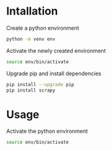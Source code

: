 

# Intallation

Create a python environment
```bash
python -m venv env
```

Activate the newly created environment
```bash
source env/bin/activate
```

Upgrade pip and install dependencies
```bash
pip install --upgrade pip
pip install scrapy
```

# Usage

Activate the python environment
```bash
source env/bin/activate
```


